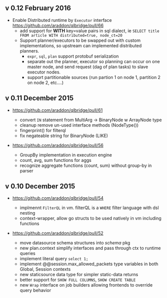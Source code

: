 
## v 0.12  February 2016

* Enable Distributed runtime by `Executor` interface https://github.com/araddon/qlbridge/pull/66
  * add support for **WITH** key=value pairs in sql dialect, ie `SELECT title FROM article WITH distributed=true, node_ct=20`
  * Support planner/executors to be swapped out with custom implementations, so upstream can implemented distributed planners.
    * `expr`, `sql`, `plan` support protobuf serialization
    * separate out the planner, executor so planning can occur on one master node, and send request (dag of plan tasks) to slave executor nodes.
    * support partitionable sources (run partion 1 on node 1, partition 2 on node 2, etc....)

## v 0.11  December 2015

* https://github.com/araddon/qlbridge/pull/61
  * convert `IN` statement from MultiArg -> BinaryNode w ArrayNode type
  * cleanup remove un-used interface methods (NodeType())
  * fingerprint() for filterql
  * fix negateable string for BinaryNode  (LIKE)

* https://github.com/araddon/qlbridge/pull/56
  * GroupBy implementation in execution engine
  * count, avg, sum functions for aggs
  * recognize aggregate functions (count, sum) without group-by in parser

## v 0.10  December 2015

* https://github.com/araddon/qlbridge/pull/54
  - implmennt `FilterQL` in vm.  filterQL is a `WHERE` filter language with dsl nesting
  - context-wrapper, allow go structs to be used natively in vm including functions

* https://github.com/araddon/qlbridge/pull/52
  - move datasource schema structures into *schema* pkg
  - new plan.context simplify interfaces and pass through ctx to runtime queries
  - implement literal query `select 1;`
  - implement @@session.max_allowed_packets type variables in both Global, Session contexts
  - new staticsource data type for simpler static-data returns
  - better support for `SHOW FULL COLUMNS`, `SHOW CREATE TABLE` 
  - new `Wrap` interface on job builders allowing frontends to override query behavior


